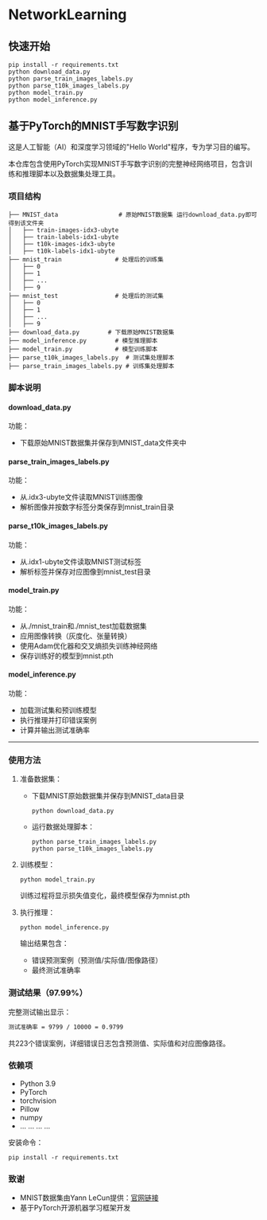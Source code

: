 # NetworkLearning

## 快速开始

```
pip install -r requirements.txt
python download_data.py
python parse_train_images_labels.py
python parse_t10k_images_labels.py
python model_train.py
python model_inference.py
```

## 基于PyTorch的MNIST手写数字识别

这是人工智能（AI）和深度学习领域的"Hello World"程序，专为学习目的编写。

本仓库包含使用PyTorch实现MNIST手写数字识别的完整神经网络项目，包含训练和推理脚本以及数据集处理工具。

### 项目结构

```
├── MNIST_data                 # 原始MNIST数据集 运行download_data.py即可得到该文件夹
│   ├── train-images-idx3-ubyte
│   ├── train-labels-idx1-ubyte
│   ├── t10k-images-idx3-ubyte
│   ├── t10k-labels-idx1-ubyte
├── mnist_train               # 处理后的训练集
│   ├── 0
│   ├── 1
│   ├── ...
│   ├── 9
├── mnist_test                # 处理后的测试集
│   ├── 0
│   ├── 1
│   ├── ...
│   ├── 9
├── download_data.py        # 下载原始MNIST数据集
├── model_inference.py        # 模型推理脚本
├── model_train.py            # 模型训练脚本
├── parse_t10k_images_labels.py  # 测试集处理脚本
├── parse_train_images_labels.py # 训练集处理脚本
```

### 脚本说明

#### download_data.py

功能：

- 下载原始MNIST数据集并保存到MNIST_data文件夹中

#### parse_train_images_labels.py
功能：
- 从.idx3-ubyte文件读取MNIST训练图像
- 解析图像并按数字标签分类保存到mnist_train目录

#### parse_t10k_images_labels.py
功能：
- 从.idx1-ubyte文件读取MNIST测试标签
- 解析标签并保存对应图像到mnist_test目录

#### model_train.py
功能：
- 从./mnist_train和./mnist_test加载数据集
- 应用图像转换（灰度化、张量转换）
- 使用Adam优化器和交叉熵损失训练神经网络
- 保存训练好的模型到mnist.pth

#### model_inference.py
功能：
- 加载测试集和预训练模型
- 执行推理并打印错误案例
- 计算并输出测试准确率

****

### 使用方法

1. 准备数据集：
   - 下载MNIST原始数据集并保存到MNIST_data目录
   
     ```shell
     python download_data.py
     ```
   
     
   
   - 运行数据处理脚本：
     ```shell
     python parse_train_images_labels.py
     python parse_t10k_images_labels.py
     ```
   
2. 训练模型：
   ```shell
   python model_train.py
   ```
   训练过程将显示损失值变化，最终模型保存为mnist.pth

3. 执行推理：
   ```shell
   python model_inference.py
   ```
   输出结果包含：
   - 错误预测案例（预测值/实际值/图像路径）
   - 最终测试准确率

### 测试结果（97.99%）

完整测试输出显示：
```txt
测试准确率 = 9799 / 10000 = 0.9799
```
共223个错误案例，详细错误日志包含预测值、实际值和对应图像路径。

### 依赖项

- Python 3.9
- PyTorch
- torchvision
- Pillow
- numpy
- ... ... ... ...

安装命令：
```shell
pip install -r requirements.txt
```

### 致谢

- MNIST数据集由Yann LeCun提供：[官网链接](https://yann.lecun.com/exdb/mnist/)
- 基于PyTorch开源机器学习框架开发

